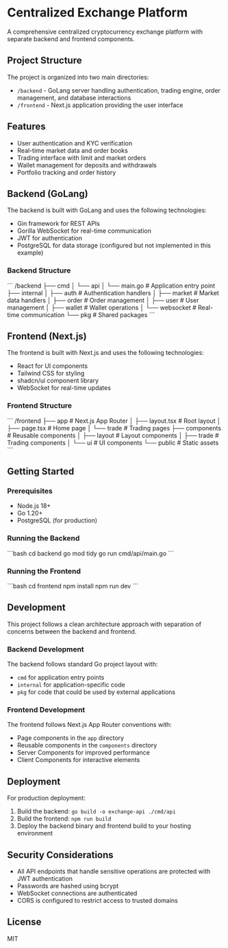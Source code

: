 # Centralized Exchange Platform

A comprehensive centralized cryptocurrency exchange platform with separate backend and frontend components.

## Project Structure

The project is organized into two main directories:

- `/backend` - GoLang server handling authentication, trading engine, order management, and database interactions
- `/frontend` - Next.js application providing the user interface

## Features

- User authentication and KYC verification
- Real-time market data and order books
- Trading interface with limit and market orders
- Wallet management for deposits and withdrawals
- Portfolio tracking and order history

## Backend (GoLang)

The backend is built with GoLang and uses the following technologies:

- Gin framework for REST APIs
- Gorilla WebSocket for real-time communication
- JWT for authentication
- PostgreSQL for data storage (configured but not implemented in this example)

### Backend Structure

\`\`\`
/backend
├── cmd
│   └── api
│       └── main.go           # Application entry point
├── internal
│   ├── auth                  # Authentication handlers
│   ├── market                # Market data handlers
│   ├── order                 # Order management
│   ├── user                  # User management
│   ├── wallet                # Wallet operations
│   └── websocket             # Real-time communication
└── pkg                       # Shared packages
\`\`\`

## Frontend (Next.js)

The frontend is built with Next.js and uses the following technologies:

- React for UI components
- Tailwind CSS for styling
- shadcn/ui component library
- WebSocket for real-time updates

### Frontend Structure

\`\`\`
/frontend
├── app                       # Next.js App Router
│   ├── layout.tsx            # Root layout
│   ├── page.tsx              # Home page
│   └── trade                 # Trading pages
├── components                # Reusable components
│   ├── layout                # Layout components
│   ├── trade                 # Trading components
│   └── ui                    # UI components
└── public                    # Static assets
\`\`\`

## Getting Started

### Prerequisites

- Node.js 18+
- Go 1.20+
- PostgreSQL (for production)

### Running the Backend

\`\`\`bash
cd backend
go mod tidy
go run cmd/api/main.go
\`\`\`

### Running the Frontend

\`\`\`bash
cd frontend
npm install
npm run dev
\`\`\`

## Development

This project follows a clean architecture approach with separation of concerns between the backend and frontend.

### Backend Development

The backend follows standard Go project layout with:

- `cmd` for application entry points
- `internal` for application-specific code
- `pkg` for code that could be used by external applications

### Frontend Development

The frontend follows Next.js App Router conventions with:

- Page components in the `app` directory
- Reusable components in the `components` directory
- Server Components for improved performance
- Client Components for interactive elements

## Deployment

For production deployment:

1. Build the backend: `go build -o exchange-api ./cmd/api`
2. Build the frontend: `npm run build`
3. Deploy the backend binary and frontend build to your hosting environment

## Security Considerations

- All API endpoints that handle sensitive operations are protected with JWT authentication
- Passwords are hashed using bcrypt
- WebSocket connections are authenticated
- CORS is configured to restrict access to trusted domains

## License

MIT
